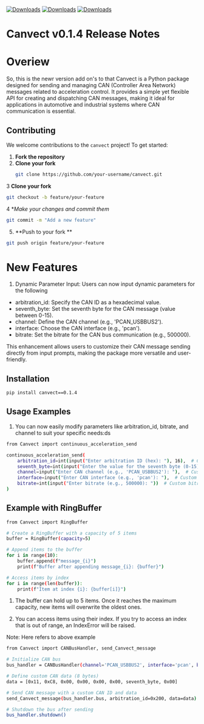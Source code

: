 [![Downloads](https://static.pepy.tech/badge/canvect)](https://pepy.tech/project/canvect)   [![Downloads](https://static.pepy.tech/badge/canvect/month)](https://pepy.tech/project/canvect)   [![Downloads](https://static.pepy.tech/badge/canvect/week)](https://pepy.tech/project/canvect)  
   
# Canvect v0.1.4 Release Notes

# Overiew
So, this is the newr version add on's to that Canvect is a Python package designed for sending and managing CAN (Controller Area Network) messages related to acceleration control. It provides a simple yet flexible API for creating and dispatching CAN messages, making it ideal for applications in automotive and industrial systems where CAN communication is essential.

## Contributing

We welcome contributions to the `canvect` project! To get started:

1. **Fork the repository**
2. **Clone your fork**
   ```bash
   git clone https://github.com/your-username/canvect.git
   ```
3 **Clone your fork**
```bash
git checkout -b feature/your-feature
```
4 **Make your changes and commit them*
```bash
git commit -m "Add a new feature"
```
5. **Push to your fork **
```bash
git push origin feature/your-feature

```
# New Features
1. Dynamic Parameter Input: Users can now input dynamic parameters for the following

- arbitration_id: Specify the CAN ID as a hexadecimal value.
- seventh_byte: Set the seventh byte for the CAN message (value between 0-15).
- channel: Define the CAN channel (e.g., 'PCAN_USBBUS2').
- interface: Choose the CAN interface (e.g., 'pcan').
- bitrate: Set the bitrate for the CAN bus communication (e.g., 500000).

This enhancement allows users to customize their CAN message sending directly from input prompts, making the package more versatile and user-friendly.

## Installation

```bash
pip install canvect==0.1.4

```

## Usage Examples

1. You can now easily modify parameters like arbitration_id, bitrate, and channel to suit your specific needs:ds

```bash 
from Canvect import continuous_acceleration_send

continuous_acceleration_send(
    arbitration_id=int(input("Enter arbitration ID (hex): "), 16),  # Custom CAN ID
    seventh_byte=int(input("Enter the value for the seventh byte (0-15): ")),  # Seventh byte
    channel=input("Enter CAN channel (e.g., 'PCAN_USBBUS2'): "),  # Custom CAN channel
    interface=input("Enter CAN interface (e.g., 'pcan'): "),  # Custom interface
    bitrate=int(input("Enter bitrate (e.g., 500000): "))  # Custom bitrate
)

```


## Example with RingBuffer

```bash 
from Canvect import RingBuffer

# Create a RingBuffer with a capacity of 5 items
buffer = RingBuffer(capacity=5)

# Append items to the buffer
for i in range(10):
    buffer.append(f"message_{i}")
    print(f"Buffer after appending message_{i}: {buffer}")

# Access items by index
for i in range(len(buffer)):
    print(f"Item at index {i}: {buffer[i]}")


```
1. The buffer can hold up to 5 items. Once it reaches the maximum capacity, new items will overwrite the oldest ones.

2. You can access items using their index. If you try to access an index that is out of range, an IndexError will be raised.

Note: Here refers to above example


```bash 
from Canvect import CANBusHandler, send_Canvect_message

# Initialize CAN bus
bus_handler = CANBusHandler(channel='PCAN_USBBUS2', interface='pcan', bitrate=500000)

# Define custom CAN data (8 bytes)
data = [0x11, 0xC8, 0x00, 0x00, 0x00, 0x00, seventh_byte, 0x00]

# Send CAN message with a custom CAN ID and data
send_Canvect_message(bus_handler.bus, arbitration_id=0x200, data=data)

# Shutdown the bus after sending
bus_handler.shutdown()

```
